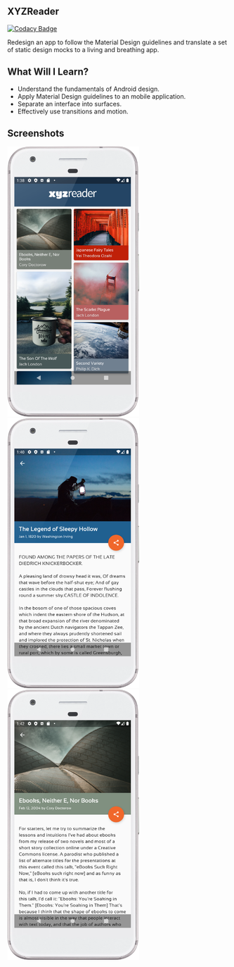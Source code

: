 ## XYZReader

[![Codacy Badge](https://api.codacy.com/project/badge/Grade/70b6641da6644e78a785d66b997dd83e)](https://app.codacy.com/manual/angela-aciobanitei/andu-kotlin-xyz-reader?utm_source=github.com&utm_medium=referral&utm_content=angela-aciobanitei/andu-kotlin-xyz-reader&utm_campaign=Badge_Grade_Dashboard)

Redesign an app to follow the Material Design guidelines and translate a set of static design mocks to a living 
and breathing app.

## What Will I Learn?

*   Understand the fundamentals of Android design.
*   Apply Material Design guidelines to an mobile application.
*   Separate an interface into surfaces.
*   Effectively use transitions and motion.

## Screenshots
<img src="/screenshots/articles_list.png" width="300"/> <img src="/screenshots/article_details1.png" width="300"/> 
<img src="/screenshots/article_details2.png" width="300"/> 
